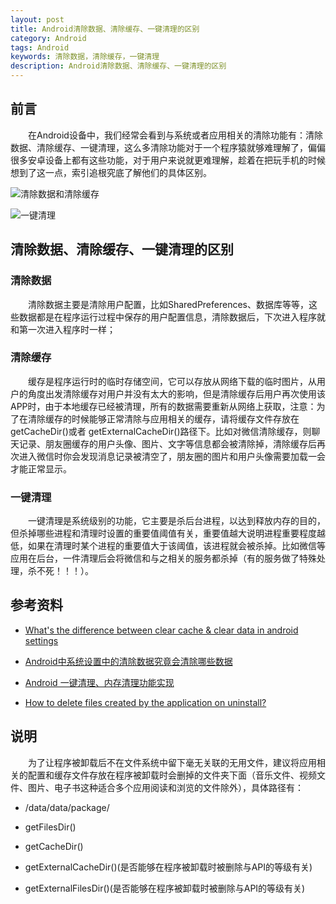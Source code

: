 ```yaml
---
layout: post
title: Android清除数据、清除缓存、一键清理的区别
category: Android
tags: Android
keywords: 清除数据，清除缓存，一键清理
description: Android清除数据、清除缓存、一键清理的区别
---
```


## **前言**

&emsp;&emsp;在Android设备中，我们经常会看到与系统或者应用相关的清除功能有：清除数据、清除缓存、一键清理，这么多清除功能对于一个程序猿就够难理解了，偏偏很多安卓设备上都有这些功能，对于用户来说就更难理解，趁着在把玩手机的时候想到了这一点，索引追根究底了解他们的具体区别。

![清除数据和清除缓存](http://ww1.sinaimg.cn/large/6d17e381gw1eqekmfbrokj204u082aa0.jpg)

![一键清理](http://ww3.sinaimg.cn/large/6d17e381gw1eqekn7wlflj207a02xdfo.jpg)

## **清除数据、清除缓存、一键清理的区别**

### **清除数据**

&emsp;&emsp;清除数据主要是清除用户配置，比如SharedPreferences、数据库等等，这些数据都是在程序运行过程中保存的用户配置信息，清除数据后，下次进入程序就和第一次进入程序时一样；

### **清除缓存**

&emsp;&emsp;缓存是程序运行时的临时存储空间，它可以存放从网络下载的临时图片，从用户的角度出发清除缓存对用户并没有太大的影响，但是清除缓存后用户再次使用该APP时，由于本地缓存已经被清理，所有的数据需要重新从网络上获取，注意：为了在清除缓存的时候能够正常清除与应用相关的缓存，请将缓存文件存放在getCacheDir()或者 getExternalCacheDir()路径下。比如对微信清除缓存，则聊天记录、朋友圈缓存的用户头像、图片、文字等信息都会被清除掉，清除缓存后再次进入微信时你会发现消息记录被清空了，朋友圈的图片和用户头像需要加载一会才能正常显示。

### **一键清理**

&emsp;&emsp;一键清理是系统级别的功能，它主要是杀后台进程，以达到释放内存的目的，但杀掉哪些进程和清理时设置的重要值阈值有关，重要值越大说明进程重要程度越低，如果在清理时某个进程的重要值大于该阈值，该进程就会被杀掉。比如微信等应用在后台，一件清理后会将微信和与之相关的服务都杀掉（有的服务做了特殊处理，杀不死！！！）。

## **参考资料**

- [What's the difference between clear cache & clear data in android settings](http://stackoverflow.com/questions/5744104/whats-the-difference-between-clear-cache-clear-data-in-android-settings)

- [Android中系统设置中的清除数据究竟会清除哪些数据](http://droidyue.com/blog/2014/06/15/what-will-be-removed-if-you-click-clear-data-button-in-system-application-item/)

- [Android 一键清理、内存清理功能实现](http://blog.csdn.net/whu_zhangmin/article/details/19123283)

- [How to delete files created by the application on uninstall?](http://stackoverflow.com/questions/1222269/how-to-delete-files-created-by-the-application-on-uninstall)

## **说明**

&emsp;&emsp;为了让程序被卸载后不在文件系统中留下毫无关联的无用文件，建议将应用相关的配置和缓存文件存放在程序被卸载时会删掉的文件夹下面（音乐文件、视频文件、图片、电子书这种适合多个应用阅读和浏览的文件除外），具体路径有：

- /data/data/package/

- getFilesDir()

- getCacheDir()

- getExternalCacheDir()(是否能够在程序被卸载时被删除与API的等级有关)

- getExternalFilesDir()(是否能够在程序被卸载时被删除与API的等级有关)




